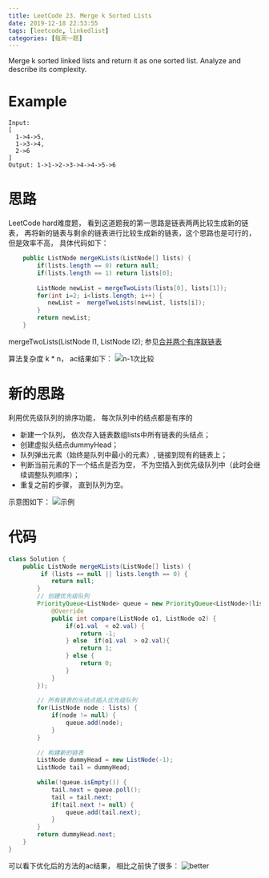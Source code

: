 ```yaml
---
title: LeetCode 23. Merge k Sorted Lists
date: 2019-12-18 22:53:55
tags: [leetcode, linkedlist]
categories: [每周一题]
---
```


Merge k sorted linked lists and return it as one sorted list. Analyze and describe its complexity.
<!--more-->

# Example

    Input:
    [
      1->4->5,
      1->3->4,
      2->6
    ]
    Output: 1->1->2->3->4->4->5->6

# 思路

LeetCode hard难度题， 看到这道题我的第一思路是链表两两比较生成新的链表， 再将新的链表与剩余的链表进行比较生成新的链表，这个思路也是可行的， 但是效率不高， 具体代码如下：

```java
    public ListNode mergeKLists(ListNode[] lists) {
        if(lists.length == 0) return null;
        if(lists.length == 1) return lists[0];
        
        ListNode newList = mergeTwoLists(lists[0], lists[1]);
        for(int i=2; i<lists.length; i++) {
           newList =  mergeTwoLists(newList, lists[i]);
        }
        return newList;
    }
```

mergeTwoLists(ListNode l1, ListNode l2); 参见[合并两个有序联链表](/2019/12/17/leetcode/linkedlist/MergeTwoLists)

算法复杂度 k * n， ac结果如下：
![n-1次比较](/n-1次比较.JPG)

# 新的思路

利用优先级队列的排序功能， 每次队列中的结点都是有序的

* 新建一个队列， 依次存入链表数组lists中所有链表的头结点；
* 创建虚拟头结点dummyHead；
* 队列弹出元素（始终是队列中最小的元素）, 链接到现有的链表上；
* 判断当前元素的下一个结点是否为空， 不为空插入到优先级队列中（此时会继续调整队列顺序）；
* 重复之前的步骤， 直到队列为空。

示意图如下：
![示例](/demo.jpg)


# 代码

```java
class Solution {
    public ListNode mergeKLists(ListNode[] lists) {
         if (lists == null || lists.length == 0) {
            return null;
        }
        // 创建优先级队列
        PriorityQueue<ListNode> queue = new PriorityQueue<ListNode>(lists.length, new Comparator<ListNode>() {
            @Override
            public int compare(ListNode o1, ListNode o2) {
                if(o1.val  < o2.val) {
                    return -1;
                } else  if(o1.val  > o2.val){
                    return 1;
                } else {
                    return 0;
                }
            }
        });
        
        // 所有链表的头结点插入优先级队列
        for(ListNode node : lists) {
            if(node != null) {
                queue.add(node);
            }
        }
        
        // 构建新的链表
        ListNode dummyHead = new ListNode(-1);
        ListNode tail = dummyHead;
        
        while(!queue.isEmpty()) {
            tail.next = queue.poll();
            tail = tail.next;
            if(tail.next != null) {
                queue.add(tail.next);
            }
        }
        return dummyHead.next;
    }
}
```

可以看下优化后的方法的ac结果， 相比之前快了很多：
![better](/better.jpg)